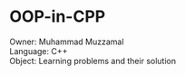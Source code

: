 # OOP-in-CPP<br>
Owner: Muhammad Muzzamal<br>
Language: C++<br>
Object: Learning problems and their solution 
